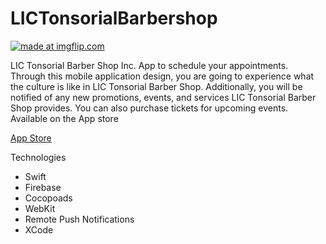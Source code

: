 
<h1>LICTonsorialBarbershop</h1>


<a href="https://imgflip.com/gif/3ot037"><img src="https://i.imgflip.com/3ot037.gif" title="made at imgflip.com"/></a>

<p>LIC Tonsorial Barber Shop Inc. App to schedule your appointments. Through this mobile application design, you are going to experience what the culture is like in LIC Tonsorial Barber Shop. Additionally, you will be notified of any new promotions, events, and services LIC Tonsorial Barber Shop provides. You can also purchase tickets for upcoming events. Available on the App store<p>

<a href="https://apps.apple.com/us/app/lic-tonsorial-barber-shop/id1482864410">App Store</a>
<p>Technologies</p>
<ul>
  <li>Swift</li>
  <li>Firebase</li>
  <li>Cocopoads</li>
  <li>WebKit</li>
  <li>Remote Push Notifications</li>
  <li>XCode</li>
</ul>

